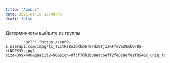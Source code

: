 ```yaml
---
title: "Abobus"
date: 2021-01-15 18:49:45
draft: false
---
```


Детерминисты выйдите из группы

            "url": "https://sun9-1.userapi.com/impg/lc_TLctRz8oIbXkm6T8Fdz0TjzaRFfmVe29mbQ/8S-kLNDZK3Y.jpg?size=399x400&quality=96&sign=0fcf76b1b08eac6eff2fe82aefe1f854&c_uniq_tag=bkjSYLnsZnkT6VKNw9lWT61cHMMqjtA4d7noALnwSfM&type=album",
